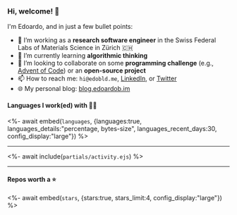 ### Hi, welcome! 👋 

I'm Edoardo, and in just a few bullet points:

- 🔭 I’m working as a **research software engineer** in the Swiss Federal Labs of Materials Science in Zürich 🇨🇭
- 🌱 I’m currently learning **algorithmic thinking**
- 👯 I’m looking to collaborate on some **programming challenge** (e.g., [Advent of Code](https://github.com/edoardob90/aoc2022)) or an **open-source project**
- 📫 How to reach me: `hi@edobld.me`, [LinkedIn](https://linkedin.com/in/edobld), or [Twitter](https://twitter.com/edobld)
- 🌐 My personal blog: [blog.edoardob.im](https://blog.edoardob.im)

#### Languages I work(ed) with 👨‍💻

<%- await embed(`languages`, {languages:true, languages_details:"percentage, bytes-size", languages_recent_days:30, config_display:"large"}) %>

---

<%- await include(`partials/activity.ejs`) %>

---

#### Repos worth a ⭐

<%- await embed(`stars`, {stars:true, stars_limit:4, config_display:"large"}) %>

<!--
- ⚡ Fun fact: ...
- 🤔 I’m looking for help with ...
- 💬 Ask me about ...
-->
